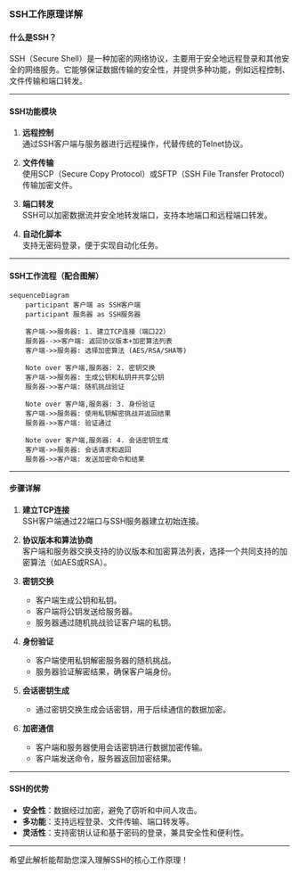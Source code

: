 ### SSH工作原理详解

#### 什么是SSH？

SSH（Secure Shell）是一种加密的网络协议，主要用于安全地远程登录和其他安全的网络服务。它能够保证数据传输的安全性，并提供多种功能，例如远程控制、文件传输和端口转发。

---

#### SSH功能模块

1. **远程控制**  
   通过SSH客户端与服务器进行远程操作，代替传统的Telnet协议。
   
2. **文件传输**  
   使用SCP（Secure Copy Protocol）或SFTP（SSH File Transfer Protocol）传输加密文件。
   
3. **端口转发**  
   SSH可以加密数据流并安全地转发端口，支持本地端口和远程端口转发。
   
4. **自动化脚本**  
   支持无密码登录，便于实现自动化任务。

---

#### SSH工作流程（配合图解）

```mermaid
sequenceDiagram
    participant 客户端 as SSH客户端
    participant 服务器 as SSH服务器

    客户端->>服务器: 1. 建立TCP连接（端口22）
    服务器-->>客户端: 返回协议版本+加密算法列表
    客户端->>服务器: 选择加密算法 (AES/RSA/SHA等)

    Note over 客户端,服务器: 2. 密钥交换
    客户端->>服务器: 生成公钥和私钥并共享公钥
    服务器->>客户端: 随机挑战验证

    Note over 客户端,服务器: 3. 身份验证
    客户端->>服务器: 使用私钥解密挑战并返回结果
    服务器->>客户端: 验证通过

    Note over 客户端,服务器: 4. 会话密钥生成
    客户端->>服务器: 会话请求和返回
    服务器->>客户端: 发送加密命令和结果
```

---

#### 步骤详解

1. **建立TCP连接**  
   SSH客户端通过22端口与SSH服务器建立初始连接。

2. **协议版本和算法协商**  
   客户端和服务器交换支持的协议版本和加密算法列表，选择一个共同支持的加密算法（如AES或RSA）。

3. **密钥交换**  
   - 客户端生成公钥和私钥。
   - 客户端将公钥发送给服务器。
   - 服务器通过随机挑战验证客户端的私钥。

4. **身份验证**  
   - 客户端使用私钥解密服务器的随机挑战。
   - 服务器验证解密结果，确保客户端身份。

5. **会话密钥生成**  
   - 通过密钥交换生成会话密钥，用于后续通信的数据加密。

6. **加密通信**  
   - 客户端和服务器使用会话密钥进行数据加密传输。
   - 客户端发送命令，服务器返回加密结果。

---

#### SSH的优势

- **安全性**：数据经过加密，避免了窃听和中间人攻击。
- **多功能**：支持远程登录、文件传输、端口转发等。
- **灵活性**：支持密钥认证和基于密码的登录，兼具安全性和便利性。

---

希望此解析能帮助您深入理解SSH的核心工作原理！
